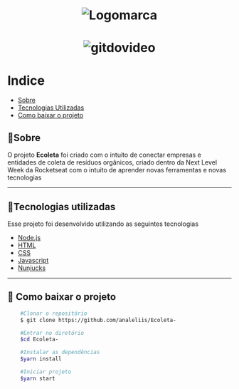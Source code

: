 <h1 align="center">
  <img src="https://ik.imagekit.io/uucjbwp1w2/logo_PiFWFKdFy.svg" alt="Logomarca">
</h1>


<h1 align="center">
  <img src="https://ik.imagekit.io/uucjbwp1w2/Ecoleta_WLsjYIHl_.gif" alt="gitdovideo">
</h1>

# Indice
- [Sobre](#-sobre)  <!--Link para direcionar pro contéudo dentro da pagiana-->
- [Tecnologias Utilizadas ](#-tecnologias-utilizadas)
- [Como baixar o projeto  ](#-como-baixar-o-projeto)

## 🔖Sobre
O projeto **Ecoleta** foi criado com o intuito de conectar empresas e entidades de coleta de resíduos orgânicos, criado dentro da Next Level Week da Rocketseat com o intuito de aprender novas ferramentas e novas tecnologias

---

## 🚀Tecnologias utilizadas

Esse projeto foi desenvolvido utilizando as seguintes tecnologias

- [Node.js](https://https://nodejs.org/en/)  <!--link-->
- [HTML](https://www.w3schools.com/html/)
- [CSS](https://www.w3schools.com/css/default.asp)
- [Javascript](https://www.w3schools.com/js/default.asp)
- [Nunjucks](https://mozilla.github.io/nunjucks/) 

---

## 📂 Como baixar o projeto

```bash
    #Clonar o repositório
    $ git clone https://github.com/analeliis/Ecoleta-

    #Entrar no diretório
    $cd Ecoleta-

    #Instalar as dependências
    $yarn install

    #Iniciar projeto
    $yarn start
```